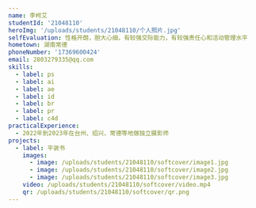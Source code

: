 ```yaml
---
name: 李柯艾
studentId: '21048110'
heroImg: '/uploads/students/21048110/个人照片.jpg'
selfEvaluation: 性格开朗，胆大心细，有较强交际能力，有较强责任心和活动管理水平
hometown: 湖南常德
phoneNumber: '17369600424'
email: 2803279335@qq.com
skills:
  - label: ps
  - label: ai
  - label: ae
  - label: id
  - label: br
  - label: pr
  - label: c4d
practicalExperience:
  - 2022年到2023年在台州、绍兴、常德等地做独立摄影师
projects:
  - label: 平装书
    images:
      - image: /uploads/students/21048110/softcover/image1.jpg
      - image: /uploads/students/21048110/softcover/image2.jpg
      - image: /uploads/students/21048110/softcover/image3.jpg
    video: /uploads/students/21048110/softcover/video.mp4
    qr: /uploads/students/21048110/softcover/qr.png
---
```

